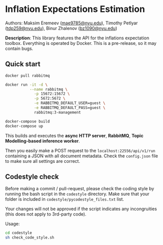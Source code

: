 # Inflation Expectations Estimation

Authors: Maksim Eremeev (mae9785@nyu.edu), Timothy Petlyar (tdp259@nyu.edu), Binur Zhalenov (bz1090@nyu.edu)

**Description**: This library features the API for the inflations expectation toolbox. Everything is operated by Docker. This is a pre-release, so it may contain bugs.

## Quick start

```bash
docker pull rabbitmq

docker run -it -d \
           --name rabbitmq \
	         -p 15672:15672 \
	         -p 5672:5672 \
	         -e RABBITMQ_DEFAULT_USER=guest \
 	         -e RABBITMQ_DEFAULT_PASS=guest \
	         rabbitmq:3-management

docker-compose build
docker-compose up
```

This builds and executes the **async HTTP server**, **RabbitMQ**, **Topic Modelling-based inference worker**. 

Then you easily make a POST request to the `localhost:22556/api/v1/run` containing a JSON with all document metadata. Check the `config.json` file to make sure all settings are correct.

## Codestyle check

Before making a commit / pull-request, please check the coding style by running the bash script in the `codestyle` directory. Make sure that your folder is included in `codestyle/pycodestyle_files.txt` list.

Your changes will not be approved if the script indicates any incongruities (this does not apply to 3rd-party code). 

Usage:

```bash
cd codestyle
sh check_code_style.sh
```


